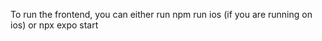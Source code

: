 To run the frontend, you can either run 
npm run ios (if you are running on ios)
or 
npx expo start
